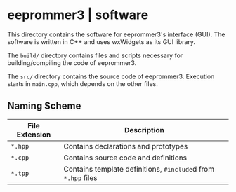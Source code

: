 # eeprommer3 | software
This directory contains the software for eeprommer3's interface (GUI).
The software is written in C++ and uses wxWidgets as its GUI library.

The `build/` directory contains files and scripts necessary for
building/compiling the code of eeprommer3.

The `src/` directory contains the source code of eeprommer3.
Execution starts in `main.cpp`, which depends on the other files.

## Naming Scheme
| File Extension | Description                                                   |
| -------------- | ------------------------------------------------------------- |
| `*.hpp`        | Contains declarations and prototypes                          |
| `*.cpp`        | Contains source code and definitions                          |
| `*.tpp`        | Contains template definitions, `#include`d from `*.hpp` files |
